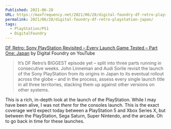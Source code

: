 ```yaml
---
Published: 2021-06-28
URL: https://maxfrequency.net/2021/06/28/digital-foundry-df-retro-playstation-japan/
permalink: 2021/06/28/digital-foundry-df-retro-playstation-japan/
tags:
  - PlayStation/PS1
  - DigitalFoundry
---
```

[DF Retro: Sony PlayStation Revisited – Every Launch Game Tested – Part One: Japan](https://www.youtube.com/watch?v=0opA-E4Wqps) by Digital Foundry on YouTube

> It’s DF Retro’s BIGGEST episode yet – split into three parts running in consecutive weeks. John Linneman and Audi Sorlie revisit the launch of the Sony PlayStation from its origins in Japan to its eventual rollout across the globe – and in the process, assess every single launch title in all three territories, stacking them up against other versions on other systems.

This is a rich, in-depth look at the launch of the PlayStation. While I may have been alive, I was not *there* for the consoles launch. This is the exact coverage we’d expect today between a PlayStation 5 and Xbox Series X, but between the PlayStation, Sega Saturn, Super Nintendo, and the arcade. Oh to go back in time for these launches.